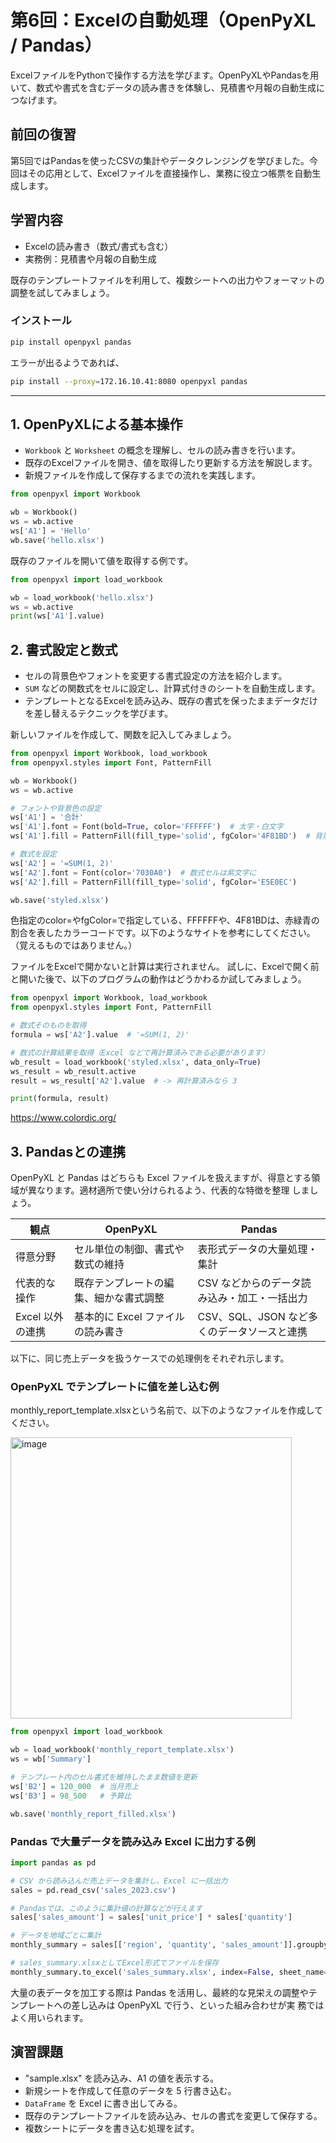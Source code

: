 # 第6回：Excelの自動処理（OpenPyXL / Pandas）

ExcelファイルをPythonで操作する方法を学びます。OpenPyXLやPandasを用いて、数式や書式を含むデータの読み書きを体験し、見積書や月報の自動生成につなげます。

## 前回の復習

第5回ではPandasを使ったCSVの集計やデータクレンジングを学びました。今回はその応用として、Excelファイルを直接操作し、業務に役立つ帳票を自動生成します。

## 学習内容

- Excelの読み書き（数式/書式も含む）
- 実務例：見積書や月報の自動生成

既存のテンプレートファイルを利用して、複数シートへの出力やフォーマットの調整を試してみましょう。

### インストール

```bash
pip install openpyxl pandas
```

エラーが出るようであれば、

```bash
pip install --proxy=172.16.10.41:8080 openpyxl pandas
```

---

## 1. OpenPyXLによる基本操作

- `Workbook` と `Worksheet` の概念を理解し、セルの読み書きを行います。
- 既存のExcelファイルを開き、値を取得したり更新する方法を解説します。
- 新規ファイルを作成して保存するまでの流れを実践します。

```python
from openpyxl import Workbook

wb = Workbook()
ws = wb.active
ws['A1'] = 'Hello'
wb.save('hello.xlsx')
```

既存のファイルを開いて値を取得する例です。

```python
from openpyxl import load_workbook

wb = load_workbook('hello.xlsx')
ws = wb.active
print(ws['A1'].value)
```

## 2. 書式設定と数式

- セルの背景色やフォントを変更する書式設定の方法を紹介します。
- `SUM` などの関数式をセルに設定し、計算式付きのシートを自動生成します。
- テンプレートとなるExcelを読み込み、既存の書式を保ったままデータだけを差し替えるテクニックを学びます。

新しいファイルを作成して、関数を記入してみましょう。

```python
from openpyxl import Workbook, load_workbook
from openpyxl.styles import Font, PatternFill

wb = Workbook()
ws = wb.active

# フォントや背景色の設定
ws['A1'] = '合計'
ws['A1'].font = Font(bold=True, color='FFFFFF')  # 太字・白文字
ws['A1'].fill = PatternFill(fill_type='solid', fgColor='4F81BD')  # 背景を青に

# 数式を設定
ws['A2'] = '=SUM(1, 2)'
ws['A2'].font = Font(color='7030A0')  # 数式セルは紫文字に
ws['A2'].fill = PatternFill(fill_type='solid', fgColor='E5E0EC')

wb.save('styled.xlsx')
```

色指定のcolor=やfgColor=で指定している、FFFFFFや、4F81BDは、赤緑青の割合を表したカラーコードです。以下のようなサイトを参考にしてください。
（覚えるものではありません。）


ファイルをExcelで開かないと計算は実行されません。
試しに、Excelで開く前と開いた後で、以下のプログラムの動作はどうかわるか試してみましょう。

```python
from openpyxl import Workbook, load_workbook
from openpyxl.styles import Font, PatternFill

# 数式そのものを取得
formula = ws['A2'].value  # '=SUM(1, 2)'

# 数式の計算結果を取得（Excel などで再計算済みである必要があります）
wb_result = load_workbook('styled.xlsx', data_only=True)
ws_result = wb_result.active
result = ws_result['A2'].value  # -> 再計算済みなら 3

print(formula, result)
```


https://www.colordic.org/

## 3. Pandasとの連携

OpenPyXL と Pandas はどちらも Excel ファイルを扱えますが、得意とする領域が異なります。適材適所で使い分けられるよう、代表的な特徴を整理
しましょう。

| 観点 | OpenPyXL | Pandas |
| --- | --- | --- |
| 得意分野 | セル単位の制御、書式や数式の維持 | 表形式データの大量処理・集計 |
| 代表的な操作 | 既存テンプレートの編集、細かな書式調整 | CSV などからのデータ読み込み・加工・一括出力 |
| Excel 以外の連携 | 基本的に Excel ファイルの読み書き | CSV、SQL、JSON など多くのデータソースと連携 |

以下に、同じ売上データを扱うケースでの処理例をそれぞれ示します。

### OpenPyXL でテンプレートに値を差し込む例

monthly_report_template.xlsxという名前で、以下のようなファイルを作成してください。

<img width="450" alt="image" src="https://github.com/user-attachments/assets/c0a8af9b-b830-4f37-97a0-704dfefaf2b4" />


```python
from openpyxl import load_workbook

wb = load_workbook('monthly_report_template.xlsx')
ws = wb['Summary']

# テンプレート内のセル書式を維持したまま数値を更新
ws['B2'] = 120_000  # 当月売上
ws['B3'] = 98_500   # 予算比

wb.save('monthly_report_filled.xlsx')
```

### Pandas で大量データを読み込み Excel に出力する例

```python
import pandas as pd

# CSV から読み込んだ売上データを集計し、Excel に一括出力
sales = pd.read_csv('sales_2023.csv')

# Pandasでは、このように集計値の計算などが行えます
sales['sales_amount'] = sales['unit_price'] * sales['quantity']

# データを地域ごとに集計
monthly_summary = sales[['region', 'quantity', 'sales_amount']].groupby('region').sum().reset_index()

# sales_summary.xlsxとしてExcel形式でファイルを保存
monthly_summary.to_excel('sales_summary.xlsx', index=False, sheet_name='2023_sales')
```

大量の表データを加工する際は Pandas を活用し、最終的な見栄えの調整やテンプレートへの差し込みは OpenPyXL で行う、といった組み合わせが実
務ではよく用いられます。

## 演習課題

- "sample.xlsx" を読み込み、A1 の値を表示する。
- 新規シートを作成して任意のデータを 5 行書き込む。
- `DataFrame` を Excel に書き出してみる。
- 既存のテンプレートファイルを読み込み、セルの書式を変更して保存する。
- 複数シートにデータを書き込む処理を試す。
